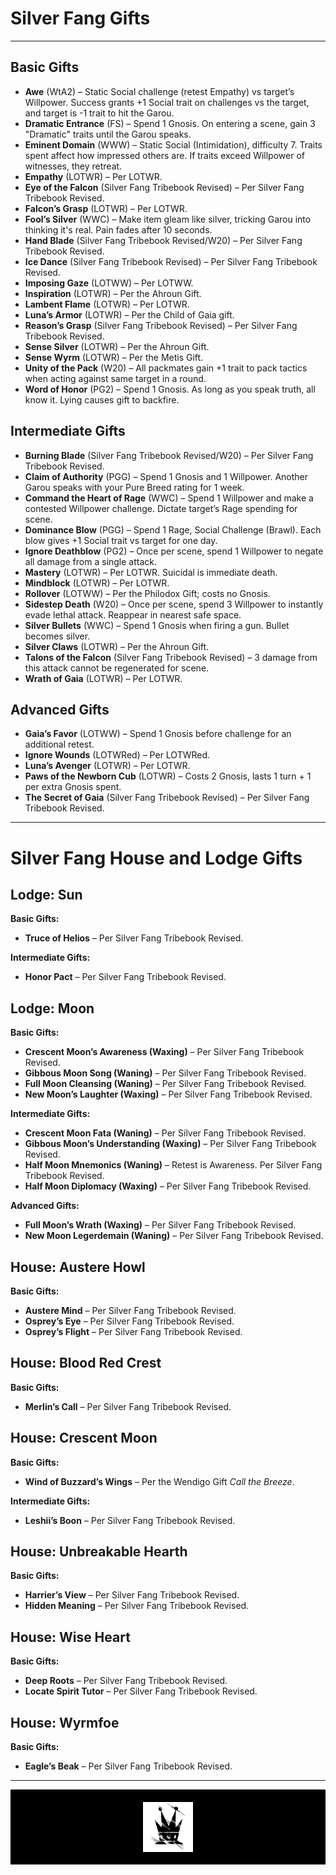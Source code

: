 # Silver Fang Gifts

-----
## Basic Gifts
- **Awe** (WtA2) – Static Social challenge (retest Empathy) vs target’s Willpower. Success grants +1 Social trait on challenges vs the target, and target is -1 trait to hit the Garou.
- **Dramatic Entrance** (FS) – Spend 1 Gnosis. On entering a scene, gain 3 "Dramatic" traits until the Garou speaks.
- **Eminent Domain** (WWW) – Static Social (Intimidation), difficulty 7. Traits spent affect how impressed others are. If traits exceed Willpower of witnesses, they retreat.
- **Empathy** (LOTWR) – Per LOTWR.
- **Eye of the Falcon** (Silver Fang Tribebook Revised) – Per Silver Fang Tribebook Revised.
- **Falcon’s Grasp** (LOTWR) – Per LOTWR.
- **Fool’s Silver** (WWC) – Make item gleam like silver, tricking Garou into thinking it's real. Pain fades after 10 seconds.
- **Hand Blade** (Silver Fang Tribebook Revised/W20) – Per Silver Fang Tribebook Revised.
- **Ice Dance** (Silver Fang Tribebook Revised) – Per Silver Fang Tribebook Revised.
- **Imposing Gaze** (LOTWW) – Per LOTWW.
- **Inspiration** (LOTWR) – Per the Ahroun Gift.
- **Lambent Flame** (LOTWR) – Per LOTWR.
- **Luna’s Armor** (LOTWR) – Per the Child of Gaia gift.
- **Reason’s Grasp** (Silver Fang Tribebook Revised) – Per Silver Fang Tribebook Revised.
- **Sense Silver** (LOTWR) – Per the Ahroun Gift.
- **Sense Wyrm** (LOTWR) – Per the Metis Gift.
- **Unity of the Pack** (W20) – All packmates gain +1 trait to pack tactics when acting against same target in a round.
- **Word of Honor** (PG2) – Spend 1 Gnosis. As long as you speak truth, all know it. Lying causes gift to backfire.

## Intermediate Gifts
- **Burning Blade** (Silver Fang Tribebook Revised/W20) – Per Silver Fang Tribebook Revised.
- **Claim of Authority** (PGG) – Spend 1 Gnosis and 1 Willpower. Another Garou speaks with your Pure Breed rating for 1 week.
- **Command the Heart of Rage** (WWC) – Spend 1 Willpower and make a contested Willpower challenge. Dictate target’s Rage spending for scene.
- **Dominance Blow** (PGG) – Spend 1 Rage, Social Challenge (Brawl). Each blow gives +1 Social trait vs target for one day.
- **Ignore Deathblow** (PG2) – Once per scene, spend 1 Willpower to negate all damage from a single attack.
- **Mastery** (LOTWR) – Per LOTWR. Suicidal is immediate death.
- **Mindblock** (LOTWR) – Per LOTWR.
- **Rollover** (LOTWW) – Per the Philodox Gift; costs no Gnosis.
- **Sidestep Death** (W20) – Once per scene, spend 3 Willpower to instantly evade lethal attack. Reappear in nearest safe space.
- **Silver Bullets** (WWC) – Spend 1 Gnosis when firing a gun. Bullet becomes silver.
- **Silver Claws** (LOTWR) – Per the Ahroun Gift.
- **Talons of the Falcon** (Silver Fang Tribebook Revised) – 3 damage from this attack cannot be regenerated for scene.
- **Wrath of Gaia** (LOTWR) – Per LOTWR.

## Advanced Gifts
- **Gaia’s Favor** (LOTWW) – Spend 1 Gnosis before challenge for an additional retest.
- **Ignore Wounds** (LOTWRed) – Per LOTWRed.
- **Luna’s Avenger** (LOTWR) – Per LOTWR.
- **Paws of the Newborn Cub** (LOTWR) – Costs 2 Gnosis, lasts 1 turn + 1 per extra Gnosis spent.
- **The Secret of Gaia** (Silver Fang Tribebook Revised) – Per Silver Fang Tribebook Revised.

---

# Silver Fang House and Lodge Gifts

## Lodge: Sun

**Basic Gifts:**
- **Truce of Helios** – Per Silver Fang Tribebook Revised.

**Intermediate Gifts:**
- **Honor Pact** – Per Silver Fang Tribebook Revised.

## Lodge: Moon

**Basic Gifts:**
- **Crescent Moon’s Awareness (Waxing)** – Per Silver Fang Tribebook Revised.
- **Gibbous Moon Song (Waning)** – Per Silver Fang Tribebook Revised.
- **Full Moon Cleansing (Waning)** – Per Silver Fang Tribebook Revised.
- **New Moon’s Laughter (Waxing)** – Per Silver Fang Tribebook Revised.

**Intermediate Gifts:**
- **Crescent Moon Fata (Waning)** – Per Silver Fang Tribebook Revised.
- **Gibbous Moon’s Understanding (Waxing)** – Per Silver Fang Tribebook Revised.
- **Half Moon Mnemonics (Waning)** – Retest is Awareness. Per Silver Fang Tribebook Revised.
- **Half Moon Diplomacy (Waxing)** – Per Silver Fang Tribebook Revised.

**Advanced Gifts:**
- **Full Moon’s Wrath (Waxing)** – Per Silver Fang Tribebook Revised.
- **New Moon Legerdemain (Waning)** – Per Silver Fang Tribebook Revised.

## House: Austere Howl

**Basic Gifts:**
- **Austere Mind** – Per Silver Fang Tribebook Revised.
- **Osprey’s Eye** – Per Silver Fang Tribebook Revised.
- **Osprey’s Flight** – Per Silver Fang Tribebook Revised.

## House: Blood Red Crest

**Basic Gifts:**
- **Merlin’s Call** – Per Silver Fang Tribebook Revised.

## House: Crescent Moon

**Basic Gifts:**
- **Wind of Buzzard’s Wings** – Per the Wendigo Gift *Call the Breeze*.

**Intermediate Gifts:**
- **Leshii’s Boon** – Per Silver Fang Tribebook Revised.

## House: Unbreakable Hearth

**Basic Gifts:**
- **Harrier’s View** – Per Silver Fang Tribebook Revised.
- **Hidden Meaning** – Per Silver Fang Tribebook Revised.

## House: Wise Heart

**Basic Gifts:**
- **Deep Roots** – Per Silver Fang Tribebook Revised.
- **Locate Spirit Tutor** – Per Silver Fang Tribebook Revised.

## House: Wyrmfoe

**Basic Gifts:**
- **Eagle’s Beak** – Per Silver Fang Tribebook Revised.
-----
<p align="center" style="background-color: #000; padding: 20px;">
  <img src="https://raw.githubusercontent.com/mckn-larp/.github/main/profile/05-queen-glow.png" alt="Knoxville Crown Footer" width="80" style="margin: 0 20px; vertical-align: middle;" />
</p>
